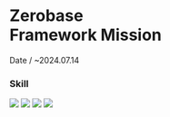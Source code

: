 <h1>Zerobase<br>
Framework Mission</h1>
Date / ~2024.07.14
<h3>Skill</h3>
<img src="https://img.shields.io/badge/HTML5-E34F26?style=for-the-badge&logo=HTML5&logoColor=white"></img>
<img src="https://img.shields.io/badge/TypeScript-3178C6?style=for-the-badge&logo=TypeScript&logoColor=white"></img>
<img src="https://img.shields.io/badge/Vue.js-4FC08D?style=for-the-badge&logo=Vue.js&logoColor=white"></img>
<img src="https://img.shields.io/badge/Vercel-000000?style=for-the-badge&logo=Vercel&logoColor=white"></img>

